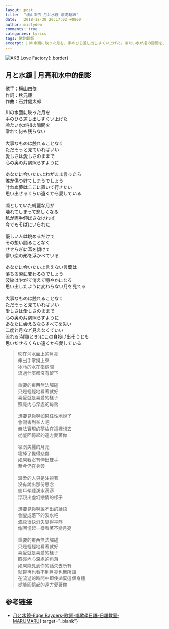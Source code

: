 ```yaml
---
layout: post
title:  "横山由依 月と水鏡 歌詞翻訳"
date:   2018-12-30 20:17:02 +0800
author: mistydew
comments: true
categories: Lyrics
tags: 歌詞翻訳
excerpt: 川の水面に映った月を、手のひら差し出しすくい上げた。冷たい水が指の隙間を、零れて何も残らない。
---
```

![AKB Love Factory](https://raw.githubusercontent.com/mistydew/misc/master/cover/AKB%20Love%20Factory.jpg){:.border}

## 月と水鏡 | 月亮和水中的倒影

歌手：横山由依<br>
作詞：秋元康<br>
作曲：石井健太郎

<div class="lyric-original">
<p>
川の水面に映った月を<br>
手のひら差し出しすくい上げた<br>
冷たい水が指の隙間を<br>
零れて何も残らない<br>
<br>
大事なものは触れることなく<br>
ただそっと見ていればいい<br>
愛しさは愛しさのままで<br>
心の奥の片隅照らすように<br>
<br>
あなたに会いたいよわがまま言ったら<br>
誰か傷つけてしまうでしょう<br>
叶わぬ夢はここに置いて行きたい<br>
思い出せるくらい遠くから愛している<br>
<br>
凜としていた綺麗な月が<br>
壊れてしまって悲しくなる<br>
私が両手伸ばさなければ<br>
今でもそばにいられた<br>
<br>
優しい人は眺めるだけで<br>
その想い語ることなく<br>
せせらぎに耳を傾けて<br>
儚い恋の形を浮かべている<br>
<br>
あなたに会いたいよ言えない言葉は<br>
落ちる涙に変わるのでしょう<br>
波紋はやがて消えて穏やかになる<br>
思い出したように変わらない月を見てる<br>
<br>
大事なものは触れることなく<br>
ただそっと見ていればいい<br>
愛しさは愛しさのままで<br>
心の奥の片隅照らすように<br>
あなたに会えるならすべてを失い<br>
二度と月など見えなくていい<br>
流れる時間(とき)にこの身投げ出そうとも<br>
思いだせるくらい遠くから愛している
</p>
</div>

<div class="lyric-translation">
<blockquote>
映在河水面上的月亮<br>
伸出手掌撈上來<br>
冰冷的水在指縫間<br>
流過什麼都沒有留下<br>
<br>
重要的東西無法觸碰<br>
只是輕輕地看著就好<br>
喜愛就是喜愛的樣子<br>
照亮內心深處的角落<br>
<br>
想要見你啊如果任性地說了<br>
會傷害到某人吧<br>
無法實現的夢放在這裡想去<br>
從能回憶起的遠方愛著你<br>
<br>
凜冽美麗的月亮<br>
壞掉了變得悲傷<br>
如果我沒有伸出雙手<br>
至今仍在身旁<br>
<br>
溫柔的人只是注視著<br>
沒有說出那份思念<br>
側耳傾聽溪水潺潺<br>
浮現出虛幻戀情的樣子<br>
<br>
想要見你啊說不出的話語<br>
會變成落下的淚水吧<br>
波紋很快消失變得平靜<br>
像回憶起一樣看著不變月亮<br>
<br>
重要的東西無法觸碰<br>
只是輕輕地看著就好<br>
喜愛就是喜愛的樣子<br>
照亮內心深處的角落<br>
如果能見到你的話失去所有<br>
就算再也看不到月亮也無所謂<br>
在流逝的時間中即使拋棄這個身體<br>
從能回憶起的遠方愛著你
</blockquote>
</div>

## 参考链接

* [月と水鏡-Edge Raypers-歌詞-唱歌學日語-日語教室-MARUMARU](https://www.jpmarumaru.com/tw/JPSongPlay-6609.html){:target="_blank"}
